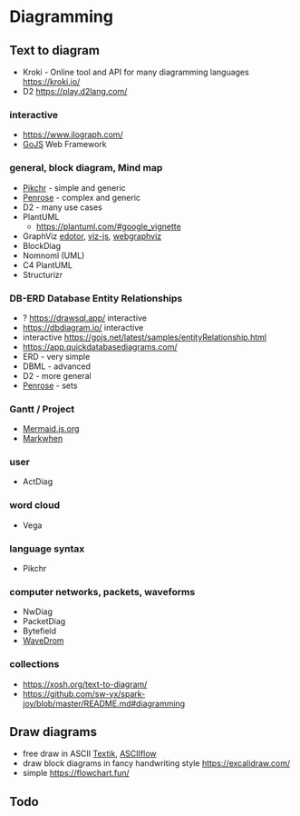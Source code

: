 # Diagramming

## Text to diagram
* Kroki - Online tool and API for many diagramming languages https://kroki.io/
* D2 https://play.d2lang.com/

### interactive
* https://www.ilograph.com/
* [GoJS](https://gojs.net/) Web Framework

### general, block diagram, Mind map
* [Pikchr](https://pikchr.org/home/doc/trunk/doc/examples.md) - simple and generic
* [Penrose](https://penrose.cs.cmu.edu/) - complex and generic
* D2 - many use cases
* PlantUML
  * https://plantuml.com/#google_vignette
* GraphViz [edotor](https://edotor.net), [viz-js](http://viz-js.com/), [webgraphviz](http://www.webgraphviz.com/)
* BlockDiag
* Nomnoml (UML)
* C4 PlantUML
* Structurizr

### DB-ERD Database Entity Relationships
* ? https://drawsql.app/ interactive 
* https://dbdiagram.io/ interactive
* interactive https://gojs.net/latest/samples/entityRelationship.html
* https://app.quickdatabasediagrams.com/
* ERD - very simple
* DBML - advanced
* D2 - more general
* [Penrose](https://penrose.cs.cmu.edu/) - sets


### Gantt / Project
* [Mermaid.js.org](https://mermaid.js.org/)
* [Markwhen](https://markwhen.com/)

### user
* ActDiag

### word cloud
* Vega

### language syntax
* Pikchr

### computer networks, packets, waveforms
* NwDiag
* PacketDiag
* Bytefield
* [WaveDrom](https://wavedrom.com/editor.html)


### collections
* https://xosh.org/text-to-diagram/
* https://github.com/sw-yx/spark-joy/blob/master/README.md#diagramming


## Draw diagrams
* free draw in ASCII [Textik](https://textik.com), [ASCIIflow](https://asciiflow.com)
* draw block diagrams in fancy handwriting style https://excalidraw.com/
* simple https://flowchart.fun/



## Todo

